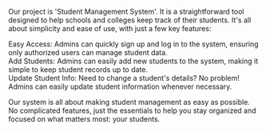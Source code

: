 Our project is 'Student Management System'. It is a straightforward tool designed to help schools and colleges keep track of their students. It's all about simplicity and ease of use, with just a few key features:<br>

Easy Access: Admins can quickly sign up and log in to the system, ensuring only authorized users can manage student data.<br>
Add Students: Admins can easily add new students to the system, making it simple to keep student records up to date.<br>
Update Student Info: Need to change a student's details? No problem! Admins can easily update student information whenever necessary.<br>

Our system is all about making student management as easy as possible. No complicated features, just the essentials to help you stay organized and focused on what matters most: your students.